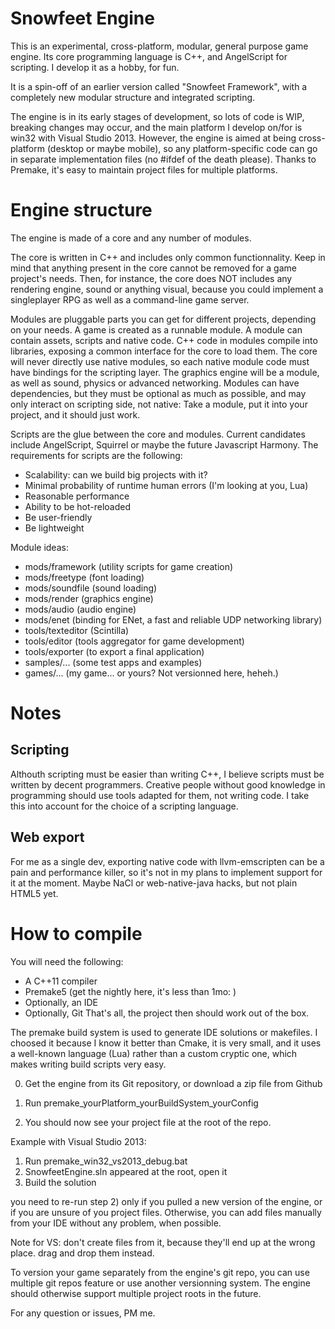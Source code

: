 Snowfeet Engine
====================

This is an experimental, cross-platform, modular, general purpose game engine.
Its core programming language is C++, and AngelScript for scripting.
I develop it as a hobby, for fun.

It is a spin-off of an earlier version called "Snowfeet Framework",
with a completely new modular structure and integrated scripting.

The engine is in its early stages of development, so lots of code is WIP,
breaking changes may occur, and the main platform I develop on/for is win32 with Visual Studio 2013.
However, the engine is aimed at being cross-platform (desktop or maybe mobile),
so any platform-specific code can go in separate implementation files (no #ifdef of the death please).
Thanks to Premake, it's easy to maintain project files for multiple platforms.

Engine structure
=================

The engine is made of a core and any number of modules.

The core is written in C++ and includes only common functionnality.
Keep in mind that anything present in the core cannot be removed for a game project's needs.
Then, for instance, the core does NOT includes any rendering engine, sound or anything visual,
because you could implement a singleplayer RPG as well as a command-line game server.

Modules are pluggable parts you can get for different projects, depending on your needs.
A game is created as a runnable module.
A module can contain assets, scripts and native code.
C++ code in modules compile into libraries, exposing a common interface for the core to load them.
The core will never directly use native modules, so each native module code must have bindings for the scripting layer.
The graphics engine will be a module, as well as sound, physics or advanced networking.
Modules can have dependencies, but they must be optional as much as possible,
and may only interact on scripting side, not native: 
Take a module, put it into your project, and it should just work.

Scripts are the glue between the core and modules.
Current candidates include AngelScript, Squirrel or maybe the future Javascript Harmony.
The requirements for scripts are the following:
- Scalability: can we build big projects with it?
- Minimal probability of runtime human errors (I'm looking at you, Lua)
- Reasonable performance
- Ability to be hot-reloaded
- Be user-friendly
- Be lightweight

Module ideas:
- mods/framework (utility scripts for game creation)
- mods/freetype (font loading)
- mods/soundfile (sound loading)
- mods/render (graphics engine)
- mods/audio (audio engine)
- mods/enet (binding for ENet, a fast and reliable UDP networking library)
- tools/texteditor (Scintilla)
- tools/editor (tools aggregator for game development)
- tools/exporter (to export a final application)
- samples/... (some test apps and examples)
- games/... (my game... or yours? Not versionned here, heheh.)

Notes
=====

Scripting
---------
Althouth scripting must be easier than writing C++, I believe scripts must be written by decent programmers.
Creative people without good knowledge in programming should use tools adapted for them, not writing code.
I take this into account for the choice of a scripting language.


Web export
----------
For me as a single dev, exporting native code with llvm-emscripten can be a pain and performance killer,
so it's not in my plans to implement support for it at the moment.
Maybe NaCl or web-native-java hacks, but not plain HTML5 yet.


How to compile
=============

You will need the following:
- A C++11 compiler
- Premake5 (get the nightly here, it's less than 1mo: <TODO PREMAKE LINK>)
- Optionally, an IDE
- Optionally, Git
That's all, the project then should work out of the box.

The premake build system is used to generate IDE solutions or makefiles.
I choosed it because I know it better than Cmake, it is very small,
and it uses a well-known language (Lua) rather than a custom cryptic one,
which makes writing build scripts very easy.

0) Get the engine from its Git repository, or download a zip file from Github

1) Run premake_yourPlatform_yourBuildSystem_yourConfig
2) You should now see your project file at the root of the repo.

Example with Visual Studio 2013:
1) Run premake_win32_vs2013_debug.bat
2) SnowfeetEngine.sln appeared at the root, open it
3) Build the solution

you need to re-run step 2) only if you pulled a new version of the engine,
or if you are unsure of you project files. Otherwise, you can add files
manually from your IDE without any problem, when possible.

Note for VS: don't create files from it, because they'll end up at the wrong place.
drag and drop them instead.

To version your game separately from the engine's git repo, you can use multiple
git repos feature or use another versionning system.
The engine should otherwise support multiple project roots in the future.

For any question or issues, PM me.

